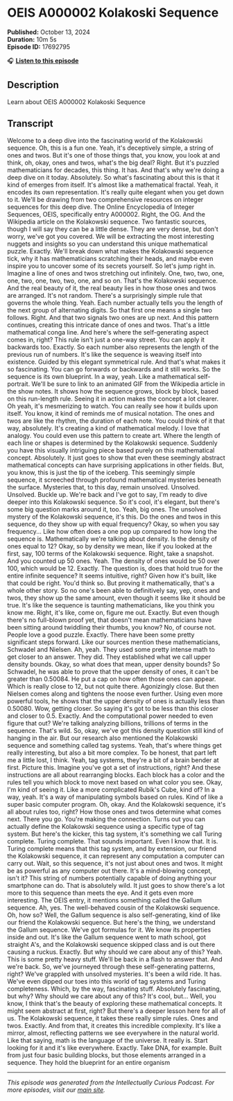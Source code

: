 # OEIS A000002  Kolakoski Sequence

**Published:** October 13, 2024  
**Duration:** 10m 5s  
**Episode ID:** 17692795

🎧 **[Listen to this episode](https://intellectuallycurious.buzzsprout.com/2529712/episodes/17692795-oeis-a000002--kolakoski-sequence)**

## Description

Learn about OEIS A000002  Kolakoski Sequence

## Transcript

Welcome to a deep dive into the fascinating world of the Kolakowski sequence. Oh, this is a fun one. Yeah, it's deceptively simple, a string of ones and twos. But it's one of those things that, you know, you look at and think, oh, okay, ones and twos, what's the big deal? Right. But it's puzzled mathematicians for decades, this thing. It has. And that's why we're doing a deep dive on it today. Absolutely. So what's fascinating about this is that it kind of emerges from itself. It's almost like a mathematical fractal. Yeah, it encodes its own representation. It's really quite elegant when you get down to it. We'll be drawing from two comprehensive resources on integer sequences for this deep dive. The Online Encyclopedia of Integer Sequences, OEIS, specifically entry A000002. Right, the OG. And the Wikipedia article on the Kolakowski sequence. Two fantastic sources, though I will say they can be a little dense. They are very dense, but don't worry, we've got you covered. We will be extracting the most interesting nuggets and insights so you can understand this unique mathematical puzzle. Exactly. We'll break down what makes the Kolakowski sequence tick, why it has mathematicians scratching their heads, and maybe even inspire you to uncover some of its secrets yourself. So let's jump right in. Imagine a line of ones and twos stretching out infinitely. One, two, two, one, one, two, one, two, two, one, and so on. That's the Kolakowski sequence. And the real beauty of it, the real beauty lies in how those ones and twos are arranged. It's not random. There's a surprisingly simple rule that governs the whole thing. Yeah. Each number actually tells you the length of the next group of alternating digits. So that first one means a single two follows. Right. And that two signals two ones are up next. And this pattern continues, creating this intricate dance of ones and twos. That's a little mathematical conga line. And here's where the self-generating aspect comes in, right? This rule isn't just a one-way street. You can apply it backwards too. Exactly. So each number also represents the length of the previous run of numbers. It's like the sequence is weaving itself into existence. Guided by this elegant symmetrical rule. And that's what makes it so fascinating. You can go forwards or backwards and it still works. So the sequence is its own blueprint. In a way, yeah. Like a mathematical self-portrait. We'll be sure to link to an animated GIF from the Wikipedia article in the show notes. It shows how the sequence grows, block by block, based on this run-length rule. Seeing it in action makes the concept a lot clearer. Oh yeah, it's mesmerizing to watch. You can really see how it builds upon itself. You know, it kind of reminds me of musical notation. The ones and twos are like the rhythm, the duration of each note. You could think of it that way, absolutely. It's creating a kind of mathematical melody. I love that analogy. You could even use this pattern to create art. Where the length of each line or shapes is determined by the Kolakowski sequence. Suddenly you have this visually intriguing piece based purely on this mathematical concept. Absolutely. It just goes to show that even these seemingly abstract mathematical concepts can have surprising applications in other fields. But, you know, this is just the tip of the iceberg. This seemingly simple sequence, it screeched through profound mathematical mysteries beneath the surface. Mysteries that, to this day, remain unsolved. Unsolved. Unsolved. Buckle up. We're back and I've got to say, I'm ready to dive deeper into this Kolakowski sequence. So it's cool, it's elegant, but there's some big question marks around it, too. Yeah, big ones. The unsolved mystery of the Kolakowski sequence, it's this. Do the ones and twos in this sequence, do they show up with equal frequency? Okay, so when you say frequency... Like how often does a one pop up compared to how long the sequence is. Mathematically we're talking about density. Is the density of ones equal to 12? Okay, so by density we mean, like if you looked at the first, say, 100 terms of the Kolakowski sequence. Right, take a snapshot. And you counted up 50 ones. Yeah. The density of ones would be 50 over 100, which would be 12. Exactly. The question is, does that hold true for the entire infinite sequence? It seems intuitive, right? Given how it's built, like that could be right. You'd think so. But proving it mathematically, that's a whole other story. So no one's been able to definitively say, yep, ones and twos, they show up the same amount, even though it seems like it should be true. It's like the sequence is taunting mathematicians, like you think you know me. Right, it's like, come on, figure me out. Exactly. But even though there's no full-blown proof yet, that doesn't mean mathematicians have been sitting around twiddling their thumbs, you know? No, of course not. People love a good puzzle. Exactly. There have been some pretty significant steps forward. Like our sources mention these mathematicians, Schwadel and Nielsen. Ah, yeah. They used some pretty intense math to get closer to an answer. They did. They established what we call upper density bounds. Okay, so what does that mean, upper density bounds? So Schwadel, he was able to prove that the upper density of ones, it can't be greater than 0.50084. He put a cap on how often those ones can appear. Which is really close to 12, but not quite there. Agonizingly close. But then Nielsen comes along and tightens the noose even further. Using even more powerful tools, he shows that the upper density of ones is actually less than 0.50080. Wow, getting closer. So saying it's got to be less than this closer and closer to 0.5. Exactly. And the computational power needed to even figure that out? We're talking analyzing billions, trillions of terms in the sequence. That's wild. So, okay, we've got this density question still kind of hanging in the air. But our research also mentioned the Kolakowski sequence and something called tag systems. Yeah, that's where things get really interesting, but also a bit more complex. To be honest, that part left me a little lost, I think. Yeah, tag systems, they're a bit of a brain bender at first. Picture this. Imagine you've got a set of instructions, right? And these instructions are all about rearranging blocks. Each block has a color and the rules tell you which block to move next based on what color you see. Okay, I'm kind of seeing it. Like a more complicated Rubik's Cube, kind of? In a way, yeah. It's a way of manipulating symbols based on rules. Kind of like a super basic computer program. Oh, okay. And the Kolakowski sequence, it's all about rules too, right? How those ones and twos determine what comes next. There you go. You're making the connection. Turns out you can actually define the Kolakowski sequence using a specific type of tag system. But here's the kicker, this tag system, it's something we call Turing complete. Turing complete. That sounds important. Even I know that. It is. Turing complete means that this tag system, and by extension, our friend the Kolakowski sequence, it can represent any computation a computer can carry out. Wait, so this sequence, it's not just about ones and twos. It might be as powerful as any computer out there. It's a mind-blowing concept, isn't it? This string of numbers potentially capable of doing anything your smartphone can do. That is absolutely wild. It just goes to show there's a lot more to this sequence than meets the eye. And it gets even more interesting. The OEIS entry, it mentions something called the Gallum sequence. Ah, yes. The well-behaved cousin of the Kolakowski sequence. Oh, how so? Well, the Gallum sequence is also self-generating, kind of like our friend the Kolakowski sequence. But here's the thing, we understand the Gallum sequence. We've got formulas for it. We know its properties inside and out. It's like the Gallum sequence went to math school, got straight A's, and the Kolakowski sequence skipped class and is out there causing a ruckus. Exactly. But why should we care about any of this? Yeah. This is some pretty heavy stuff. We'll be back in a flash to answer that. And we're back. So, we've journeyed through these self-generating patterns, right? We've grappled with unsolved mysteries. It's been a wild ride. It has. We've even dipped our toes into this world of tag systems and Turing completeness. Which, by the way, fascinating stuff. Absolutely fascinating, but why? Why should we care about any of this? It's cool, but... Well, you know, I think that's the beauty of exploring these mathematical concepts. It might seem abstract at first, right? But there's a deeper lesson here for all of us. The Kolakowski sequence, it takes these really simple rules. Ones and twos. Exactly. And from that, it creates this incredible complexity. It's like a mirror, almost, reflecting patterns we see everywhere in the natural world. Like that saying, math is the language of the universe. It really is. Start looking for it and it's like everywhere. Exactly. Take DNA, for example. Built from just four basic building blocks, but those elements arranged in a sequence. They hold the blueprint for an entire organism

---
*This episode was generated from the Intellectually Curious Podcast. For more episodes, visit our [main site](https://intellectuallycurious.buzzsprout.com).*
